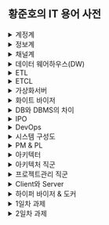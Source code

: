## 황준호의 IT 용어 사전

<details markdown="1">
<summary>계정계</summary>

<img src="./architecture.jpg"><br>
본연의 금융 업무 처리 시스템. 고객의 거래 데이터 자체를 다루는 영역<br>

업무: 계좌 개설 및 폐쇄, 입출금,이체, 외환 시스템 처리 등<br>
특징: 가장 핵심적인 시스템, 장애가 바로 금전적 피해로 이어짐. 필히 보수적으로 운영되는 영역 안정성이 최우선(삼중 백업)<br>

</details>
<details markdown="1">
<summary>정보계</summary>

계정계에서 생성된 데이터를 기반으로 영업점 및 각 부서의 업무처리에 필요한, 참고해야할 기록과 통계를 관리하는 시스템.<br>

업무:<br>
1) 목적별 전문 데이터 관리: 신용평가, 여신승인,리스크관리<br>
2) 기업 전략을 위한 데이터관리: 수익관리, 고객관계관리, 성과관리, 위험관리, 마케팅 등<br>
특징: 최근 고객 중심 서비스가 주요해지며, 고객 접점 채널에 즉각적인 마케팅과 개인화가 가능하도록 빅데이터 기술이 가장 많이 활용되고 있음.<br>

</details>
<details markdown="1">
<summary>채널계</summary>

고객 유입 채널이 다양해짐에 따라 이러한 고객들과 접하는 통로를 관리하는 시스템.

</details>

<details markdown="1">
<summary>데이터 웨어하우스(DW)</summary>

데이터웨어 하우스(DW)는 기존 정보를 활용해 더 나은 정보를 제공하고, 데이터의 품질을 향상시키며, 조직의 변화를 지원하고 비용과 자원관리의 효율성을 향상시키는 것이 목적이다.<br>

데이터 웨어하우스의 4가지 특성<br>
▷ 주제지향(Subject Oriented):<br>
기존의 데이터베이스가 대출, 예금, 재고관리 등과 같은 '기능'이나 '업무' 처리를 중심으로 설계되는 것에 비해 데이터웨어 하우스(DW)는 고객, 거래처, 공급자, 상품 등과 같은 '주제' 중심으로 구성된다. 즉, 이용자에게 이해하기 쉬운 형태로 제공된다.<br>

▷ 통합(Integrated):<br>
기존의 운영시스템은 부서나 부문, 혹은 기관별로 일관성 없는 다량의 데이터를 중복 관리하지만, 데이터 웨어하우스(DW)는 데이터 속성의 이름, 코드의 구조, 도량형 단위 등의 일관성을 유지하며 전사적 관점에서 하나로 통합한다.<br>

▷ 시계열(Time Variant):<br>
기존의 데이터베이스는 사용자가 사용하는 현재 시간을 기준으로 최신의 값을 유지하지만, 데이터웨어 하우스(DW)는 일정 기간 수집된 데이터를 갱신 없이 보관하며 일, 월, 분기, 년 등과 같은 기간 관련 정보를 함께 저장한다.<br>

시계열성은 어떤 자료가 시간에 따라 변경되어야 하는 것이 아니고, 시간에 따른 변경을 항상 반영하고 있어야 함을 의미한다.<br>

▷ 비휘발성(Nonvolatile):<br>
기존의 데이터베이스에서는 추가나 삭제, 변경 등과 같은 갱신 작업이 레코드 단위로 지속적으로 발생하지만, 데이터 웨어하우스(DW) 내의 데이터는 일단 적재(loading)가 완료되면 읽기 전용 형태의 스냅 샷 데이터로 존재하게 된다.<br>


</details>

<details markdown="1">
<summary>ETL</summary>

ETL이란 데이터 웨어하우스 구축 시 데이터를 운영 시스템에서 추출하여 가공(변환, 정제)한 후 데이터 웨어하우스(DW)에 적재하는 모든 과정을 말한다. 일반적으로 발생하는 데이터 변환에는 필터링, 정렬, 집계, 데이터 조인, 데이터 정리, 중복 제거 및 데이터 유효성 검사 등의 다양한 작업이 포함된다.<br>

▷ Extract: 하나 또는 그 이상의 데이터 원천들로 부터 데이터 획득<br>
▷ Transform: 데이터 클렌징, 형식 변환 및 표준화, 통합 또는 다수 애플리케이션에 내장된 비즈니스룰 적용 등<br>
▷ Load: 변형 단계의 처리가 완료된 데이터를 특정 목표 시스템에 적재<br>


</details>
<details markdown="1">
<summary>ETCL</summary>

Extraction(추출)<br>
다수의 소스시스템으로 부터 데이터를 추출하는 기능<br>

Transformation(변환)<br>
DW내 표준화 규칙에 의거 데이터 변환<br>
소스시스템 데이터를 DW 시스템 모델을 형태로 변경<br>

Cleansing(정제)<br>


</details>
<details markdown="1">
<summary>가상화서버</summary>

가상화가 대세. -> 예전에는 일부만 가상화를 사용했지만 이제 금융권도 코어부분도 가상화서버에 올리고 있다.<br>

개발서버, 테스트서버, 운용서버<br>

이렇게 한 프로젝트에 여러 서버들이 필요한데, 이러한 서버를 구축하는데 6주걸린다.<br>

하지만, 가상화를 이용하면 하루면 끝.<br>

기존에 가상화서비스의 보안과 성능의 문제로 일부만 가상화서버를 사용했던 금융권이<br>

최근 기술 제약의 극복으로 많은 부분을 가상화로 전환하려는 움직임이 활발하기 때문에<br>

가상화 서버에 대한 지식과 기술은 필수적이다.<br>

</details>

<details markdown="1">
<summary>화이트 바이저</summary>

??

</details>

<details markdown="1">
<summary>DB와 DBMS의 차이</summary>

DB는 data들을 얻기위해 효율적으로 저장된 집합체이고.<br>
DBMS는 이러한 DB를 쉽게 만들고 관리하는 여러가지 프로그램들이 모인 하나의 시스템을 뜻한다. 데이터베이스 관리시스템.<br>

</details>

<details markdown="1">
<summary>IPO</summary>

Input -> Processing -> Output

</details>

<details markdown="1">
<summary>DevOps</summary>

데브옵스(DevOps)는 소프트웨어의 개발(Development)과 운영(Operations)의 합성어로서, 소프트웨어 개발자와 정보기술 전문가 간의 소통, 협업 및 통합을 강조하는 개발 환경이나 문화를 말한다.

</details>

<details markdown="1">
<summary>시스템 구성도</summary>

<img src="./system.png"><br>

</details>

<details markdown="1">
<summary>PM & PL</summary>

Project Manager : 작전 담당 중대장 역할<br>
Project Leader : 분대장 역할<br>
피라미드 구조의 관리에서 <br>

</details>

<details markdown="1">
<summary>아키텍터</summary>

소프트웨어 아키텍트(software architect)는 전문가로 간주되는 소프트웨어 개발자로서,<br>
고수준의 설계적 결정을 수행하고 소프트웨어 코딩 표준, 도구, 플랫폼을 포함한 기술 표준을 지시한다.

</details>

<details markdown="1">
<summary>아키텍처 직군</summary>

SW아키텍트<br>
위에있음.<br>
DA: Data Architect<br>
비즈니스나 프로젝트 전체의 데이터와 관련된 아키텍처를 담당합니다.<br>
회사에 어떠한 데이터들이 있는지, 그리고 어떤 데이터가 필요한지 등에 대해 종합적으로 분석하고 어떻게 데이터를 접근-처리-관리할 것인지에 대해 설계합니다.
TA: Technical Architect<br>
비지니스를 운영하기 위한 IT 시스템의 환경을 설계하는 역할을 주로 담당합니다.(네트워크 부터 서버, 소프트웨어 등을 어떻게 구성할 것인지에 대한 설계를 수행)
https://www.stevenjlee.net/2020/06/04/%EC%9D%B4%ED%95%B4%ED%95%98%EA%B8%B0-%EC%95%84%ED%82%A4%ED%85%8D%ED%8A%B8-architect-ea-ba-sa-ta-aa-da/

</details>

<details markdown="1">
<summary>프로젝트관리 직군</summary>

프로젝트 관리<br>
개발은 아웃소싱하고 그 프로젝트를 관리하는 직군.<br>
소프트웨어 품질관리<br>
개발된 소프트웨어의 품질을 끌어올리는 역할.<br>
정보보호<br>

</details>

<details markdown="1">
<summary>Client와 Server</summary>

  ㅇ 클라이언트 (Client)<br>
     - 영어 뜻 자체로는 고객을 의미<br>
        . 클라이언트는 1 이상의 서버 제공 서비스를 사용하는 소비자의 개념<br>
     - 클라이언트/서버 모델에서, <br><br>
        . 네트워크를 이용하여 서버(Server)측에 서비스 요청을 의뢰하는 측<br>
           .. 웹 브라우저, 데스크톱 프로그램, 모바일 앱, 다른 서버에 요청을 보내는 서버 등<br>

  ㅇ 서버 (Server)<br>
     - 클라이언트들이 요구하는 각종 서비스를 제공하는 측<br>
        . 특정 역할에 특화된 것<br>
     - 클라이언트/서버 모델에서,<br>
        . 네트워크 상에 구현된 하드웨어 또는 소프트웨어로써, 서비스의 요청을 받는 측<br>

=> 한 머신은 클라이언트이자 동시에 서버가 될 수 있다.<br>
</details>

<details markdown="1">
<summary>하이퍼 바이저 & 도커</summary>

https://m.blog.naver.com/PostView.nhn?blogId=tommybee&logNo=221141977081&proxyReferer=https:%2F%2Fwww.google.com%2F

</details>



<details markdown="1">
<summary>1일차 과제</summary>
---

<details markdown="1">
<summary>1. DB vs DBMS 정의, 사례, 차이점</summary>
DB란 Database로, 여러사람이 효율적으로 공유하고 사용할 목적으로 만들어진 data들의 집합이다.<br>
DBMS란 Database Management System으로, DB를 효율적으로 생산하고 관리하기 위해 만들어진 소프트웨어다.<br>
예를 들어 한 기업의 내부에 고객DB, 생산DB, 판매DB 등이 존재한다면 여기서 각각의 DB가 데이터베이스이고<br>
이를 관리하는 오라클이 DBMS이다.<br>
DBMS에는 계층형, 네트워크형, 관계형, NoSQL형이 존재한다.<br>
각각 {IBM의 IMS}, {DBTG}, {Oracle, MySQL}, {MongoDB, MariaDB}<br>
</details>

<details markdown="1">
<summary>2. RDBMS 정의 및 개념, R이란?</summary>

관계형 데이터 모델에 기초를 둔 데이터베이스가 RDB이고 이러한 RDB를 수정 관리하는 소프트웨어가 RDBMS이다.<br>
여기서 R은 Relational의 의미다.<br>
관계란 같은 속성을 지닌 튜플들의 모임으로 정의된다. 

</details>

<details markdown="1">
<summary>3. SQL Syntax Diagram</summary>

</details>

<details markdown="1">
<summary>4. Connection vs Session</summary>

</details>

<details markdown="1">
<summary>5. 데이터 사이에 , 를 삽입하는 예제.</summary>

SELECT EMPNO||','||ENAME||','||JOB||','||MGR||','||HIREDATE||','||SAL||','||COMM||','||DEPTNO FROM EMP;

</details>

<details markdown="1">
<summary>6. SELECT * FROM TAB; 용도</summary>

내가 사용할 수 있는 테이블의 리스트를 볼 수 있다.

</details>

---
</details>



<details markdown="1">
<summary>2일차 과제</summary>

<details markdown="1">
<summary>1. SYSDATE & SYSTIMESTAMP</summary>

select to_char(SYSTIMESTAMP, 'YY-MM-DD HH:MM:SS/FF2') FROM dual;<br>
select to_char(SYSTIMESTAMP, 'YY-MM-DD HH:MM:SS/FF3') FROM dual;<br>

+ sysdate 시간 안나오는 이유<br>
-> default format이 'RR/MM/DD'여서 연도,월,일 만 나왔던 것이었따..!!<br>
-> SELECT value FROM V$NLS_PARAMETERS WHERE parameter = 'NLS_DATE_FORMAT';<br>
-> ALTER SESSION SET NLS_DATE_FORMAT = 'YYYY/MM/DD HH:MI:SS'; 이를 통해 포맷 변경 가능<br>

</details>

<details markdown="1">
<summary>2. SELECT SAL,COMM,NVL(COMM,SAL),nvl2(COMM,SAL,0), NULLIF(JOB,'MANAGER') FROM emp;</summary>

NVL(COMM,SAL) -> COMM 값 중에 null이면 SAL을 넣어<br>
nvl2(COMM,SAL,0) -> COMM 값 중에 null이면 0을 넣고 null이 아니면 SAL을 넣어<br>
NULLIF(JOB, ‘MANAGER) -> JOB칼럼을 돌면서 MANAGER를 null로 바꿔줘.<br>

</details>

</details>
